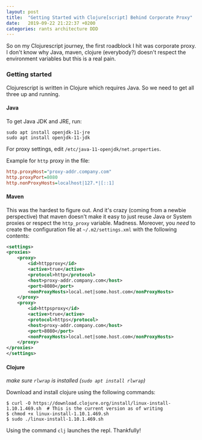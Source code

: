 ```yaml
---
layout: post
title:  "Getting Started with Clojure[script] Behind Corporate Proxy"
date:   2019-09-22 21:22:37 +0200
categories: rants architecture DDD
---
```


So on my Clojurescript journey, the first roadblock I hit was corporate proxy. I don't know why Java, maven, clojure (everybody?) doesn't respect the environment variables but this is a real pain.

### Getting started
Clojurescript is written in Clojure which requires Java. So we need to get all three up and running.

#### Java
To get Java JDK and JRE, run:
```console
sudo apt install openjdk-11-jre
sudo apt install openjdk-11-jdk
```

For proxy settings, edit `/etc/java-11-openjdk/net.properties`.

Example for `http` proxy in the file:
```ini
http.proxyHost="proxy-addr.company.com"
http.proxyPort=8080
http.nonProxyHosts=localhost|127.*|[::1]
```

#### Maven
This was the hardest to figure out. And it's crazy (coming from a newbie perspective) that maven doesn't make it easy to just reuse Java or System proxies or respect the `http_proxy` variable. Madness. Moreover, you _need_ to create the configuration file at `~/.m2/settings.xml` with the following contents:

```xml
<settings>
<proxies>
    <proxy>
        <id>httpproxy</id>
        <active>true</active>
        <protocol>http</protocol>
        <host>proxy-addr.company.com</host>
        <port>8080</port>
        <nonProxyHosts>local.net|some.host.com</nonProxyHosts>
    </proxy>
    <proxy>
        <id>httpsproxy</id>
        <active>true</active>
        <protocol>https</protocol>
        <host>proxy-addr.company.com</host>
        <port>8080</port>
        <nonProxyHosts>local.net|some.host.com</nonProxyHosts>
    </proxy>
</proxies>
</settings>
```

#### Clojure
_make sure `rlwrap` is installed (`sudo apt install rlwrap`)_

Download and install clojure using the following commands:

```console
$ curl -O https://download.clojure.org/install/linux-install-1.10.1.469.sh  # This is the current version as of writing
$ chmod +x linux-install-1.10.1.469.sh
$ sudo ./linux-install-1.10.1.469.sh
```

Using the command `clj` launches the repl. Thankfully!
